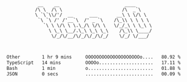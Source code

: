 <div align="center">
<pre><code>
 __    __                        ____      
/\ \  /\ \                      /\  _`\    
\ `\`\\/'/  __      ___       __\ \ \/\ \  
 `\ `\ /' /'__`\  /' _ `\    /\_\\ \ \ \ \ 
   `\ \ \/\ \ \.\_/\ \/\ \   \/_/_\ \ \_\ \
     \ \_\ \__/.\_\ \_\ \_\    /\_\\ \____/
      \/_/\/__/\/_/\/_/\/_/    \/_/ \/___/ 
                                           

</code></pre>

<!--START_SECTION:waka-->

```txt
Other        1 hr 9 mins     OOOOOOOOOOOOOOOOOOOOo....   80.92 %
TypeScript   14 mins         OOOOo....................   17.11 %
Bash         1 min           o........................   01.88 %
JSON         0 secs          .........................   00.09 %
```

<!--END_SECTION:waka-->
